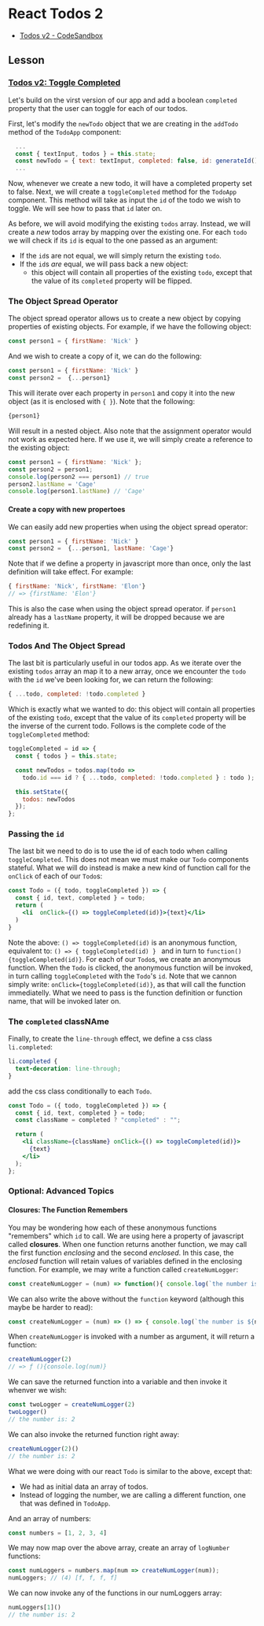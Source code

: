 # React Todos 2

* [Todos v2 - CodeSandbox](https://codesandbox.io/s/2pw303631n)

## Lesson

### [Todos v2: Toggle Completed](https://codesandbox.io/s/2pw303631n)

Let's build on the virst version of our app and add a boolean `completed` property that the user can toggle for each of our todos.

First, let's modify the `newTodo` object that we are creating in the `addTodo` method of the `TodoApp` component:

```js
  ...
  const { textInput, todos } = this.state;
  const newTodo = { text: textInput, completed: false, id: generateId() };
  ...
```

Now, whenever we create a new todo, it will have a completed property set to false. Next, we will create a `toggleCompleted` method for the `TodoApp` component. This method will take as input the `id` of the todo we wish to toggle. We will see how to pass that `id` later on.

As before, we will avoid modifying the existing `todos` array. Instead, we will create a _new_ todos array by mapping over the existing one. For each `todo` we will check if its `id` is equal to the one passed as an argument:

* If the `id`s are not equal, we will simply return the existing `todo`.
* If the `id`s _are_ equal, we will pass back a new object:
  * this object will contain all properties of the existing `todo`, except that the value of its `completed` property will be flipped.

### The Object Spread Operator

The object spread operator allows us to create a new object by copying properties of existing objects. For example, if we have the following object:

```js
const person1 = { firstName: 'Nick' }
```

And we wish to create a copy of it, we can do the following:

```js
const person1 = { firstName: 'Nick' }
const person2 =  {...person1}
```

This will iterate over each property in `person1` and copy it into the new object (as it is enclosed with `{ }`). Note that the following:

```js
{person1}
```

Will result in a nested object. Also note that the assignment operator would not work as expected here. If we use it, we will simply create a reference to the existing object:

```js
const person1 = { firstName: 'Nick' };
const person2 = person1;
console.log(person2 === person1) // true
person2.lastName = 'Cage'
console.log(person1.lastName) // 'Cage'
```

#### Create a copy with new propertoes

We can easily add new properties when using the object spread operator:

```js
const person1 = { firstName: 'Nick' }
const person2 =  {...person1, lastName: 'Cage'}
```

Note that if we define a property in javascript more than once, only the last definition will take effect. For example:

```js
{ firstName: 'Nick', firstName: 'Elon'}
// => {firstName: 'Elon'}
```

This is also the case when using the object spread operator. if `person1` already has a `lastName` property, it will be dropped because we are redefining it.

### Todos And The Object Spread

The last bit is particularly useful in our todos app. As we iterate over the existing `todos` array an map it to a new array, once we encounter the `todo` with the `id` we've been looking for, we can return the following:

```js
{ ...todo, completed: !todo.completed }
```

Which is exactly what we wanted to do: this object will contain all properties of the existing `todo`, except that the value of its `completed` property will be the inverse of the current todo. Follows is the complete code of the `toggleCompleted` method:

```js
toggleCompleted = id => {
  const { todos } = this.state;

  const newTodos = todos.map(todo =>
    todo.id === id ? { ...todo, completed: !todo.completed } : todo );

  this.setState({
    todos: newTodos
  });
};
```

### Passing the `id`

The last bit we need to do is to use the id of each todo when calling `toggleCompleted`. This does not mean we must make our `Todo` components stateful. What we will do instead is make a new kind of function call for the `onClick` of each of our `Todo`s:

```jsx
const Todo = ({ todo, toggleCompleted }) => {
  const { id, text, completed } = todo;
  return (
    <li  onClick={() => toggleCompleted(id)}>{text}</li>
  )
}
```

Note the above: `() => toggleCompleted(id)` is an anonymous function, equivalent to: `() => { toggleCompleted(id) } ` and in turn to `function(){toggleCompleted(id)}`. For each of our `Todo`s, we create an anonymous function. When the `Todo` is clicked, the anonymous function will be invoked, in turn calling `toggleCompleted` with the `Todo`'s `id`. Note that we cannon simply write: `onClick={toggleCompleted(id)}`, as that will call the function immediatelly. What we need to pass is the function definition or function name, that will be invoked later on.

### The `completed` classNAme

Finally, to create the `line-through` effect, we define a css class `li.completed`:

```css
li.completed {
  text-decoration: line-through;
}
```

add the css class conditionally to each `Todo`.

```jsx
const Todo = ({ todo, toggleCompleted }) => {
  const { id, text, completed } = todo;
  const className = completed ? "completed" : "";

  return (
    <li className={className} onClick={() => toggleCompleted(id)}>
      {text}
    </li>
  );
};
```



### Optional: Advanced Topics

#### Closures: The Function Remembers

You may be wondering how each of these anonymous functions "remembers" which `id` to call. We are using here a property of javascript called **closures**. When one function returns another function, we may call the first function _enclosing_ and the second _enclosed_. In this case, the _enclosed_ function will retain values of variables defined in the enclosing function. For example, we may write a function called `createNumLogger`:

```js
const createNumLogger = (num) => function(){ console.log(`the number is: ${num}`) };
```

We can also write the above without the `function` keyword (although this maybe be harder to read):

```js
const createNumLogger = (num) => () => { console.log(`the number is ${num}`) };
```

When `createNumLogger` is invoked with a number as argument, it will return a function:

```js
createNumLogger(2)
// => ƒ (){console.log(num)}
```

We can save the returned function into a variable and then invoke it whenver we wish:

```js
const twoLogger = createNumLogger(2)
twoLogger()
// the number is: 2
```

We can also invoke the returned function right away:

```js
createNumLogger(2)()
// the number is: 2
```

What we were doing with our react `Todo` is similar to the above, except that:

* We had as initial data an array of todos.
* Instead of logging the number, we are calling a different function, one that was defined in `TodoApp`.

And an array of numbers:

```js
const numbers = [1, 2, 3, 4]
```

We may now map over the above array, create an array of `logNumber` functions:

```js
const numLoggers = numbers.map(num => createNumLogger(num));
numLoggers; // (4) [f, f, f, f]
```

We can now invoke any of the functions in our numLoggers array:

```js
numLoggers[1]()
// the number is: 2
```
